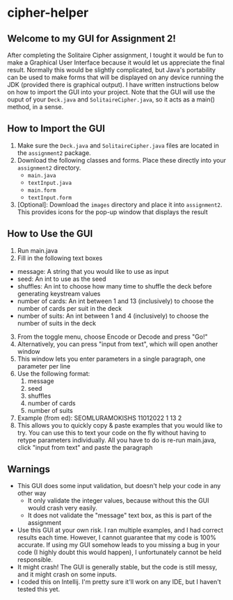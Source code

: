 # cipher-helper

## Welcome to my GUI for Assignment 2!

After completing the Solitaire Cipher assignment, I tought it would be fun to make a Graphical User Interface because it would let us appreciate the final result. Normally this would be slightly complicated, but Java's portability can be used to make forms that will be displayed on any device running the JDK (provided there is graphical output). I have written instructions below on how to import the GUI into your project. Note that the GUI will use the ouput of your `Deck.java` and `SolitaireCipher.java`, so it acts as a main() method, in a sense.

## How to Import the GUI
1. Make sure the `Deck.java` and `SolitaireCipher.java` files are located in the `assignment2` package.
2. Download the following classes and forms. Place these directly into your `assignment2` directory.
    - `main.java`
    - `textInput.java`
    - `main.form`
    - `textInput.form`
3. [Optional]: Download the `images` directory and place it into `assignment2`. This provides icons for the pop-up window that displays the result

## How to Use the GUI
1. Run main.java
2. Fill in the following text boxes
  - message: A string that you would like to use as input
  - seed: An int to use as the seed
  - shuffles: An int to choose how many time to shuffle the deck before generating keystream values
  - number of cards: An int between 1 and 13 (inclusively) to choose the number of cards per suit in the deck
  - number of suits: An int between 1 and 4 (inclusively) to choose the number of suits in the deck
3. From the toggle menu, choose Encode or Decode and press "Go!"
4. Alternatively, you can press "input from text", which will open another window
5. This window lets you enter parameters in a single paragraph, one parameter per line
6. Use the following format:
    1. message
    2. seed
    3. shuffles
    4. number of cards
    5. number of suits
6. Example (from ed):
  SEOMLURAMOKISHS
  11012022
  1
  13
  2
7. This allows you to quickly copy & paste examples that you would like to try. You can use this to text your code on the fly without having to retype parameters individually. All you have to do is re-run main.java, click "input from text" and paste the paragraph

## Warnings
- This GUI does some input validation, but doesn't help your code in any other way
  - It only validate the integer values, because without this the GUI would crash very easily.
  - It does not validate the "message" text box, as this is part of the assignment
- Use this GUI at your own risk. I ran multiple examples, and I had correct results each time. However, I cannot guarantee that my code is 100% accurate. If using my GUI somehow leads to you missing a bug in your code (I highly doubt this would happen), I unfortunately cannot be held responsible.
- It might crash! The GUI is generally stable, but the code is still messy, and it might crash on some inputs.
- I coded this on Intellij. I'm pretty sure it'll work on any IDE, but I haven't tested this yet.
  
